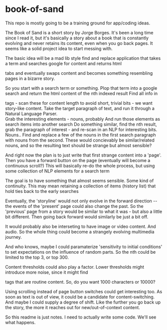 # book-of-sand
This repo is mostly going to be a training ground for app/coding ideas.  

The Book of Sand is a short story by Jorge Borges.  It's been a long time since I read it, but it's basically a story about a book that is constantly evolving and never retains its content, even when you go back pages.  It seems like a solid project idea to start messing with.

The basic idea will be a mad lib style find and replace application that takes a term and searches google for content and returns html <p> tabs and eventually swaps content and becomes something resembling pages in a bizarre story.  

So you start with a search term or something.
Plop that term into a google search and return the html content of the nth indexed result
Find all info in <p> tags - scan these for content length to avoid short, trivial bits - we want story-like content.
Take the target paragraph of text, and run it through a Natural Language Parser.  
Grab the interesting elements - nouns, probably
And run those elements as search items into another search
Do something similar, find the nth result, grab the paragraph of interest - and re-scan in an NLP for interesting bits.  Nouns..
Find and replace a few of the nouns in the first search paragraph with nouns from the second.
These would concievably be similar/related nouns, and so the resulting text should be strange but almost sensible?

And right now the plan is to just write that first strange content into a 'page'.  
Then you have a forward button on the page (eventually will become a continuous scroll?)
This will basically re-do the whole process, but using some collection of NLP elements for a search term

The goal is to have something that almost seems sensible.  Some kind of continuity.  This may mean retaining a collection of items (history list) that hold ties back to the early searches

Eventually, the 'storyline' would not only evolve in the forward direction -- the events of the 'present' page could also change the past.  So the 'previous' page from a story would be similar to what it was - but also a little bit different.  Then going back forward would similarly be just a bit off.

It would probably also be interseting to have image or video content.  And audio.  So the whole thing could become a strangely evolving multimedia journey.

And who knows, maybe I could paramaterize 'sensitivity to initial conditions' to set expectations on the influence of random parts.  So the nth could be limited to the top 3, or top 300.  

Content thresholds could also play a factor.  Lower thresholds might introduce more noise, since it might find <p> tags that are routine content.  So, do you want 1000 characters or 10000?

Using scrolling instead of page button switches could get interesting too.  As soon as text is out of view, it could be a candidate for content-switching.  And maybe I could supply a degree of shift.  Like the further you go back up the story, the more it reaches out for new/out-of-context content.

So this readme is just notes.  I need to actually write some code.  We'll see what happens.
